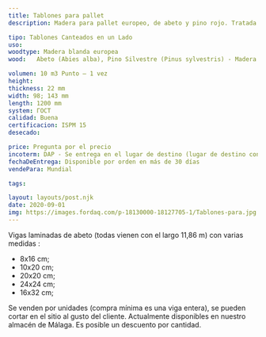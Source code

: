 ```yaml
---
title: Tablones para pallet
description: Madera para pallet europeo, de abeto y pino rojo. Tratada en secadero dotado de la certificación NIMF 15

tipo: Tablones Canteados en un Lado
uso:
woodtype: Madera blanda europea
wood: 	Abeto (Abies alba), Pino Silvestre (Pinus sylvestris) - Madera Roja

volumen: 10 m3 Punto – 1 vez
height:
thickness: 22 mm
width: 98; 143 mm
length: 1200 mm
system: ГОСТ
calidad: Buena
certificacion: ISPM 15
desecado:

price: Pregunta por el precio
incoterm: DAP - Se entrega en el lugar de destino (lugar de destino convenido) País España
fechaDeEntrega: Disponible por orden en más de 30 días
vendePara: Mundial

tags:

layout: layouts/post.njk
date: 2020-09-01
img: https://images.fordaq.com/p-18130000-18127705-1/Tablones-para.jpg
---
```


Vigas laminadas de abeto (todas vienen con el largo 11,86 m) con varias medidas :

- 8x16 cm;
- 10x20 cm;
- 20x20 cm;
- 24x24 cm;
- 16x32 cm;

Se venden por unidades (compra mínima es una viga entera), se pueden cortar en el sitio al gusto del cliente. Actualmente disponibles en nuestro almacén de Málaga. Es posible un descuento por cantidad.
